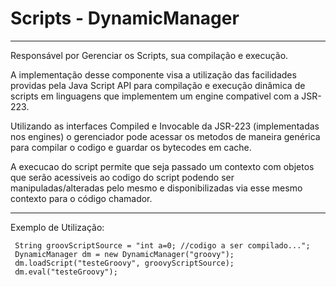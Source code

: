 # Scripts - DynamicManager 
---------------------------------------------
Responsável por Gerenciar os Scripts, sua compilação e execução.

A implementação desse componente visa a utilização das facilidades providas pela Java Script API para compilação e execução dinâmica de scripts em linguagens que implementem um engine compativel com a JSR-223.

Utilizando as interfaces Compiled e Invocable da JSR-223 (implementadas nos engines) o gerenciador pode acessar os metodos de maneira genérica para compilar o codigo e guardar os bytecodes em cache.

A execucao do script permite que seja passado um contexto com objetos que serão acessiveis ao codigo do script podendo ser manipuladas/alteradas pelo mesmo e disponibilizadas via esse mesmo contexto para o código chamador.

-------------------------------------------------------------------------
Exemplo de Utilização:
```
 String groovScriptSource = "int a=0; //codigo a ser compilado..."; 
 DynamicManager dm = new DynamicManager("groovy");
 dm.loadScript("testeGroovy", groovyScriptSource);
 dm.eval("testeGroovy");
 
 ```
